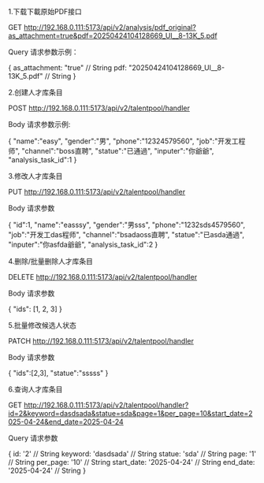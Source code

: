 1.下载下載原始PDF接口

GET  http://192.168.0.111:5173/api/v2/analysis/pdf_original?as_attachment=true&pdf=20250424104128669_UI__8-13K_5.pdf

Query 请求参数示例：

{
    as_attachment: "true" // String
    pdf: "20250424104128669_UI__8-13K_5.pdf" // String
}


2.创建人才库条目

POST http://192.168.0.111:5173/api/v2/talentpool/handler

Body 请求参数示例:

{
    "name":"easy",
    "gender":"男",
    "phone":"12324579560",
    "job":"开发工程师",
    "channel":"boss直聘",
    "statue":"已通過",
    "inputer":"你爺爺",
    "analysis_task_id":1
}

3.修改人才库条目

PUT http://192.168.0.111:5173/api/v2/talentpool/handler

Body 请求参数

{
    "id":1,
    "name":"easssy",
    "gender":"男sss",
    "phone":"1232sds4579560",
    "job":"开发工das程师",
    "channel":"bsadaoss直聘",
    "statue":"已asda通過",
    "inputer":"你asfda爺爺",
    "analysis_task_id":2
}

4.删除/批量删除人才库条目

DELETE http://192.168.0.111:5173/api/v2/talentpool/handler

Body 请求参数

{
    "ids": [1, 2, 3]
}

5.批量修改候选人状态

PATCH http://192.168.0.111:5173/api/v2/talentpool/handler

Body 请求参数

{
    "ids":[2,3],
    "statue":"sssss"
}

6.查询人才库条目

GET http://192.168.0.111:5173/api/v2/talentpool/handler?id=2&keyword=dasdsada&statue=sda&page=1&per_page=10&start_date=2025-04-24&end_date=2025-04-24

Query 请求参数

{
    id: '2' // String
    keyword: 'dasdsada' // String
    statue: 'sda' // String
    page: '1' // String
    per_page: '10' // String
    start_date: '2025-04-24' // String
    end_date: '2025-04-24' // String
}